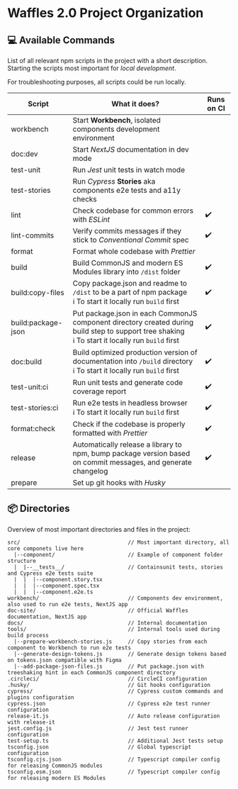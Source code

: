 # Waffles 2.0 Project Organization

## 💻 Available Commands

List of all relevant npm scripts in the project with a short description. Starting the scripts most important for _local development_.

For troubleshooting purposes, all scripts could be run locally.

| Script             | What it does?                                                                                                                                        | Runs on CI |
| ------------------ | ---------------------------------------------------------------------------------------------------------------------------------------------------- | ---------- |
| workbench          | Start **Workbench**, isolated components development environment                                                                                     |            |
| doc:dev            | Start _NextJS_ documentation in dev mode                                                                                                             |            |
| test-unit          | Run _Jest_ unit tests in watch mode                                                                                                                  |            |
| test-stories       | Run _Cypress_ **Stories** aka components e2e tests and a11y checks                                                                                   |            |
| lint               | Check codebase for common errors with _ESLint_                                                                                                       | ✔️         |
| lint-commits       | Verify commits messages if they stick to _Conventional Commit_ spec                                                                                  | ✔️         |
| format             | Format whole codebase with _Prettier_                                                                                                                |            |
| build              | Build CommonJS and modern ES Modules library into `/dist` folder                                                                                     | ✔️         |
| build:copy-files   | Copy package.json and readme to `/dist` to be a part of npm package<br >ℹ️ To start it locally run `build` first                                     | ✔️         |
| build:package-json | Put package.json in each CommonJS component directory created during build step to support tree shaking<br >ℹ️ To start it locally run `build` first | ✔️         |
| doc:build          | Build optimized production version of documentation into `/build` directory<br >ℹ️ To start it locally run `build` first                             | ✔️         |
| test-unit:ci       | Run unit tests and generate code coverage report                                                                                                     | ✔️         |
| test-stories:ci    | Run e2e tests in headless browser<br >ℹ️ To start it locally run `build` first                                                                       | ✔️         |
| format:check       | Check if the codebase is properly formatted with _Prettier_                                                                                          | ✔️         |
| release            | Automatically release a library to npm, bump package version based on commit messages, and generate changelog                                        | ✔️         |
| prepare            | Set up git hooks with _Husky_                                                                                                                        |            |

## 📦 Directories

Overview of most important directories and files in the project:

```
src/                                  // Most important directory, all core componets live here
  |--component/                       // Example of component folder structure
  |  |--__tests__/                    // Containsunit tests, stories and Cypress e2e tests suite
  |  |  |--component.story.tsx
  |  |  |--component.spec.tsx
  |  |  |--component.e2e.ts
workbench/                            // Components dev environment, also used to run e2e tests, NextJS app
doc-site/                             // Official Waffles documentation, NextJS app
docs/                                 // Internal documentation
tools/                                // Internal tools used during build process
  |--prepare-workbench-stories.js     // Copy stories from each component to Workbench to run e2e tests
  |--generate-design-tokens.js        // Generate design tokens based on tokens.json compatible with Figma
  |--add-package-json-files.js        // Put package.json with treeshaking hint in each CommonJS component directory
.circleci/                            // CircleCI configuration
.husky/                               // Git hooks configuration
cypress/                              // Cypress custom commands and plugins configuration
cypress.json                          // Cypress e2e test runner configuration
release-it.js                         // Auto release configuration with release-it
jest.config.js                        // Jest test runner configuration
test-setup.ts                         // Additional Jest tests setup
tsconfig.json                         // Global typescript configuration
tsconfig.cjs.json                     // Typescript compiler config for releasing CommonJS modules
tsconfig.esm.json                     // Typescript compiler config for releasing modern ES Modules
```
